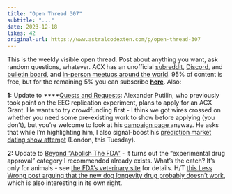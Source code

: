 ```yaml
---
title: "Open Thread 307"
subtitle: "..."
date: 2023-12-18
likes: 42
original-url: https://www.astralcodexten.com/p/open-thread-307
---
```

This is the weekly visible open thread. Post about anything you want, ask random questions, whatever. ACX has an unofficial [subreddit](https://www.reddit.com/r/slatestarcodex/), [Discord](https://discord.gg/RTKtdut), and [bulletin board](https://www.datasecretslox.com/index.php), and [in-person meetups around the world](https://www.lesswrong.com/community?filters%5B0%5D=SSC). 95% of content is free, but for the remaining 5% you can subscribe **[here](https://astralcodexten.substack.com/subscribe?)**. Also:

 **1:** Update to ****[Quests and Requests](https://www.astralcodexten.com/p/quests-and-requests): Alexander Putilin, who previously took point on the EEG replication experiment, plans to apply for an ACX Grant. He wants to try crowdfunding first - I think we got wires crossed on whether you need some pre-existing work to show before applying (you don’t), but you’re welcome to look at his [campaign page ](https://gofund.me/05f7c16c)anyway. He asks that while I’m highlighting him, I also signal-boost his [prediction market dating show attempt](https://lu.ma/5j19hllg) (London, this Tuesday).

 **2:** Update to [Beyond “Abolish The FDA”](https://www.astralcodexten.com/p/beyond-abolish-the-fda) \- it turns out the “experimental drug approval” category I recommended already exists. What’s the catch? It’s only for animals - see [the FDA’s veterinary site](https://www.fda.gov/animal-veterinary/resources-you/conditional-approval-explained-resource-veterinarians#company) for details. H/T [this Less Wrong post arguing that the new dog longevity drug probably doesn’t work](https://www.lesswrong.com/posts/vHSkxmYYqW59sySqA/the-likely-first-longevity-drug-is-based-on-sketchy-science), which is also interesting in its own right.
